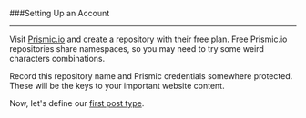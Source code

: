 ###Setting Up an Account

---

Visit [Prismic.io](https://prismic.io) and create a repository with their free plan. Free Prismic.io repositories share namespaces, so you may need to try some weird characters combinations.

Record this repository name and Prismic credentials somewhere protected. These will be the keys to your important website content.

Now, let's define our [first post type](post.md).
